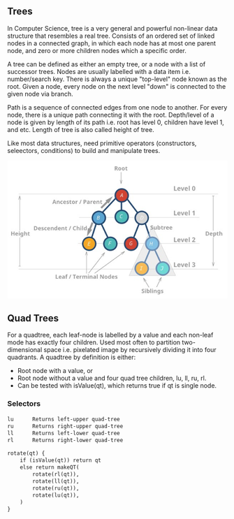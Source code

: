 ## Trees

In Computer Science, tree is a very general and powerful non-linear data structure that resembles a real tree. Consists of an ordered set of linked nodes in a connected graph, in which each node has at most one parent node, and zero or more children nodes which a specific order.

A tree can be defined as either an empty tree, or a node with a list of successor trees. Nodes are usually labelled with a data item i.e. number/search key. There is always a unique "top-level" node known as the root. Given a node, every node on the next level "down" is connected to the given node via branch.

Path is a sequence of connected edges from one node to another. For every node, there is a unique path connecting it with the root. Depth/level of a node is given by length of its path i.e. root has level 0, children have level 1, and etc. Length of tree is also called height of tree.

Like most data structures, need primitive operators (constructors, seleectors, conditions) to build and manipulate trees.

![nodes](../../assets/tree-structure.PNG)

## Quad Trees

For a quadtree, each leaf-node is labelled by a value and each non-leaf mode has exactly four children. Used most often to partition two-dimensional space i.e. pixelated image by recursively dividing it into four quadrants. A quadtree by definition is either:

- Root node with a value, or
- Root node without a value and four quad tree children, lu, ll, ru, rl.
- Can be tested with isValue(qt), which returns true if qt is single node.

### Selectors

```
lu      Returns left-upper quad-tree
ru      Returns right-upper quad-tree
ll      Returns left-lower quad-tree
rl      Returns right-lower quad-tree
```

```
rotate(qt) {
    if (isValue(qt)) return qt
    else return makeQT(
        rotate(rl(qt)),
        rotate(ll(qt)),
        rotate(ru(qt)),
        rotate(lu(qt)),
    )
}
```
